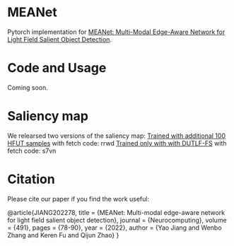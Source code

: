# MEANet

Pytorch implementation for [MEANet:  Multi-Modal Edge-Aware Network for Light Field Salient Object Detection](https://www.sciencedirect.com/science/article/pii/S0925231222003502).


# Code and Usage
Coming soon.



# Saliency map
We relearsed two versions of the saliency map: 
[Trained with additional 100 HFUT samples](https://pan.baidu.com/s/1VLCMMR9Rk1yrb6lrLvQ3xQ?pwd=rrwd) with fetch code: rrwd
[Trained only with with DUTLF-FS](https://pan.baidu.com/s/1luKlhBIXL0HdqxwbZZkgqg?pwd=s7vn) with fetch code: s7vn


# Citation
Please cite our paper if you find the work useful: 

@article{JIANG202278,
title = {MEANet: Multi-modal edge-aware network for light field salient object detection},
journal = {Neurocomputing},
volume = {491},
pages = {78-90},
year = {2022},
author = {Yao Jiang and Wenbo Zhang and Keren Fu and Qijun Zhao}
}
